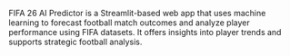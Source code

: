 FIFA 26 AI Predictor is a Streamlit-based web app that uses machine learning to forecast football match outcomes and analyze player performance using FIFA datasets. 
It offers insights into player trends and supports strategic football analysis.
